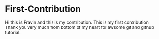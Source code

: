 # First-Contribution
Hi this is Pravin and this is my contribution.
This is my first contribution
Thank you very much from bottom of my heart for awsome git and github tutorial.
